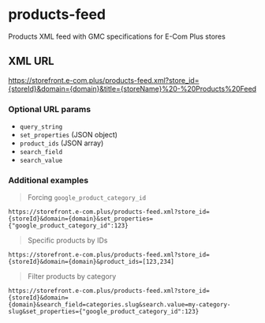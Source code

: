 # products-feed

Products XML feed with GMC specifications for E-Com Plus stores

## XML URL

https://storefront.e-com.plus/products-feed.xml?store_id={storeId}&domain={domain}&title={storeName}%20-%20Products%20Feed

### Optional URL params

- `query_string`
- `set_properties` (JSON object)
- `product_ids` (JSON array)
- `search_field`
- `search_value`

### Additional examples

> Forcing `google_product_category_id`

```
https://storefront.e-com.plus/products-feed.xml?store_id={storeId}&domain={domain}&set_properties={"google_product_category_id":123}
```

> Specific products by IDs

```
https://storefront.e-com.plus/products-feed.xml?store_id={storeId}&domain={domain}&product_ids=[123,234]
```

> Filter products by category

```
https://storefront.e-com.plus/products-feed.xml?store_id={storeId}&domain={domain}&search_field=categories.slug&search.value=my-category-slug&set_properties={"google_product_category_id":123}
```
